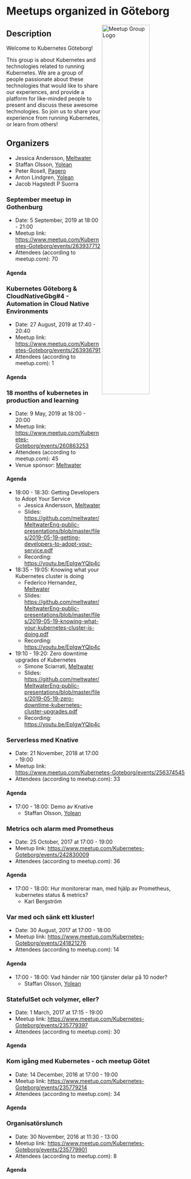 # Meetups organized in Göteborg

<img width="50%" align="right" alt="Meetup Group Logo" src="https://secure.meetupstatic.com/photos/event/b/9/a/b/highres_482747531.jpeg">

## Description

<p><span>Welcome to Kubernetes Göteborg!&nbsp;</span></p>
<p><span>This group is about Kubernetes and technologies related to running Kubernetes. </span><span>We are a group of people passionate about these technologies that would like to share our experiences, and provide a platform for like-minded people to present and discuss these awesome technologies. So j</span><span>oin us to share your experience from running Kubernetes, or learn from others!&nbsp;</span> <br></p>


## Organizers

- Jessica Andersson, [Meltwater](https://underthehood.meltwater.com/)
- Staffan Olsson, [Yolean](https://www.yolean.com/)
- Peter Rosell, [Pagero](https://www.pagero.se)
- Anton Lindgren, [Yolean](https://www.yolean.com/)
- Jacob Hagstedt P Suorra

### September meetup in Gothenburg

- Date: 5 September, 2019 at 18:00 - 21:00
- Meetup link: https://www.meetup.com/Kubernetes-Goteborg/events/263937712
- Attendees (according to meetup.com): 70

#### Agenda


### Kubernetes Göteborg & CloudNativeGbg#4 - Automation in Cloud Native Environments

- Date: 27 August, 2019 at 17:40 - 20:40
- Meetup link: https://www.meetup.com/Kubernetes-Goteborg/events/263936791
- Attendees (according to meetup.com): 1

#### Agenda


### 18 months of kubernetes in production and learning

- Date: 9 May, 2019 at 18:00 - 20:00
- Meetup link: https://www.meetup.com/Kubernetes-Goteborg/events/260863253
- Attendees (according to meetup.com): 45
- Venue sponsor: [Meltwater](https://underthehood.meltwater.com/)

#### Agenda

- 18:00 - 18:30: Getting Developers to Adopt Your Service 
  - Jessica Andersson, [Meltwater](https://underthehood.meltwater.com/)
  - Slides: https://github.com/meltwater/MeltwaterEng-public-presentations/blob/master/files/2019-05-19-getting-developers-to-adopt-your-service.pdf
  - Recording: https://youtu.be/EpIgwYQlp4c
- 18:35 - 19:05: Knowing what your Kubernetes cluster is doing 
  - Federico Hernandez, [Meltwater](https://underthehood.meltwater.com/)
  - Slides: https://github.com/meltwater/MeltwaterEng-public-presentations/blob/master/files/2019-05-19-knowing-what-your-kubernetes-cluster-is-doing.pdf
  - Recording: https://youtu.be/EpIgwYQlp4c
- 19:10 - 19:20: Zero downtime upgrades of Kubernetes 
  - Simone Sciarrati, [Meltwater](https://underthehood.meltwater.com/)
  - Slides: https://github.com/meltwater/MeltwaterEng-public-presentations/blob/master/files/2019-05-19-zero-downtime-kubernetes-cluster-upgrades.pdf
  - Recording: https://youtu.be/EpIgwYQlp4c

### Serverless med Knative

- Date: 21 November, 2018 at 17:00 - 19:00
- Meetup link: https://www.meetup.com/Kubernetes-Goteborg/events/256374545
- Attendees (according to meetup.com): 33

#### Agenda

- 17:00 - 18:00: Demo av Knative 
  - Staffan Olsson, [Yolean](https://www.yolean.com/)

### Metrics och alarm med Prometheus

- Date: 25 October, 2017 at 17:00 - 19:00
- Meetup link: https://www.meetup.com/Kubernetes-Goteborg/events/242830009
- Attendees (according to meetup.com): 36

#### Agenda

- 17:00 - 18:00: Hur monitorerar man, med hjälp av Prometheus, kubernetes status & metrics? 
  - Karl Bergström

### Var med och sänk ett kluster!

- Date: 30 August, 2017 at 17:00 - 18:00
- Meetup link: https://www.meetup.com/Kubernetes-Goteborg/events/241821276
- Attendees (according to meetup.com): 14

#### Agenda

- 17:00 - 18:00: Vad händer när 100 tjänster delar på 10 noder? 
  - Staffan Olsson, [Yolean](https://www.yolean.com/)

### StatefulSet och volymer, eller?

- Date: 1 March, 2017 at 17:15 - 19:00
- Meetup link: https://www.meetup.com/Kubernetes-Goteborg/events/235779397
- Attendees (according to meetup.com): 30

#### Agenda


### Kom igång med Kubernetes - och meetup Götet

- Date: 14 December, 2016 at 17:00 - 19:00
- Meetup link: https://www.meetup.com/Kubernetes-Goteborg/events/235779214
- Attendees (according to meetup.com): 34

#### Agenda


### Organisatörslunch

- Date: 30 November, 2016 at 11:30 - 13:00
- Meetup link: https://www.meetup.com/Kubernetes-Goteborg/events/235779901
- Attendees (according to meetup.com): 8

#### Agenda

